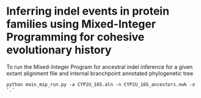 # Inferring indel events in protein families using Mixed-Integer Programming for cohesive evolutionary history


To run the Mixed-Integer Program for ancestral indel inference for a given extant alignment file and internal branchpoint annotated phylogenetic tree

```
python main_mip_run.py -a CYP2U_165.aln -n CYP2U_165_ancestors.nwk -o '.'
```

